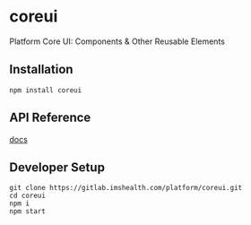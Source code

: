 # coreui

Platform Core UI: Components & Other Reusable Elements

## Installation
`npm install coreui`

## API Reference
[docs](http://platform-coreui-resources.s3-website-us-west-2.amazonaws.com/docs/)

## Developer Setup
```
git clone https://gitlab.imshealth.com/platform/coreui.git
cd coreui
npm i
npm start
```
